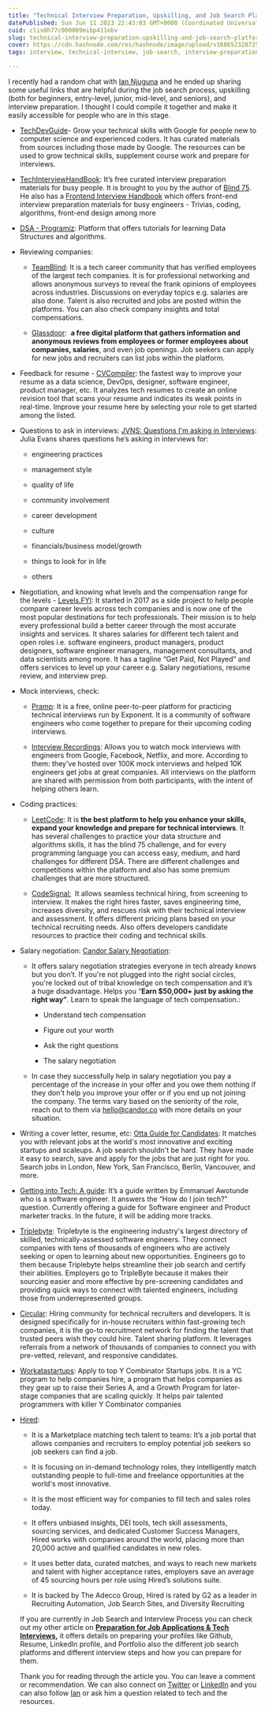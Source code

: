 ```yaml
---
title: "Technical Interview Preparation, Upskilling, and Job Search Platforms & Resources For Tech Talent"
datePublished: Sun Jun 11 2023 22:43:03 GMT+0000 (Coordinated Universal Time)
cuid: clis0h77c000009mibp411ebv
slug: technical-interview-preparation-upskilling-and-job-search-platforms-resources-for-tech-talent
cover: https://cdn.hashnode.com/res/hashnode/image/upload/v1686523287252/201c2d7a-1121-4bf7-be83-0ccd9a660e8f.png
tags: interview, technical-interview, job-search, interview-preparations

---
```


I recently had a random chat with [Ian Njuguna](https://hashnode.com/@ianonjuguna) and he ended up sharing some useful links that are helpful during the job search process, upskilling (both for beginners, entry-level, junior, mid-level, and seniors), and interview preparation. I thought I could compile it together and make it easily accessible for people who are in this stage.

* [TechDevGuide](https://t.co/Xg2LJQKnvo)\- Grow your technical skills with Google for people new to computer science and experienced coders. It has curated materials from sources including those made by Google. The resources can be used to grow technical skills, supplement course work and prepare for interviews.
    
* [TechInterviewHandBook](https://t.co/w6jS0Jsi1g): It’s free curated interview preparation materials for busy people. It is brought to you by the author of [Blind 75](https://www.teamblind.com/post/New-Year-Gift---Curated-List-of-Top-75-LeetCode-Questions-to-Save-Your-Time-OaM1orEU). He also has a [Frontend Interview Handbook](https://www.frontendinterviewhandbook.com/) which offers front-end interview preparation materials for busy engineers - Trivias, coding, algorithms, front-end design among more
    
* [DSA - Programiz](https://t.co/GWw8U5AiSa): Platform that offers tutorials for learning Data Structures and algorithms.
    
* Reviewing companies:
    
    * [TeamBlind](https://t.co/1uaJOuClUh): It is a tech career community that has verified employees of the largest tech companies. It is for professional networking and allows anonymous surveys to reveal the frank opinions of employees across industries. Discussions on everyday topics e.g. salaries are also done. Talent is also recruited and jobs are posted within the platforms. You can also check company insights and total compensations.
        
    * [Glassdoor](https://t.co/prB9ef47Du):  **a free digital platform that gathers information and anonymous reviews from employees or former employees about companies, salaries**, and even job openings. Job seekers can apply for new jobs and recruiters can list jobs within the platform.
        
* Feedback for resume - [CVCompiler](https://t.co/mCWfl8dCHA): the fastest way to improve your resume as a data science, DevOps, designer, software engineer, product manager, etc. It analyzes tech resumes to create an online revision tool that scans your resume and indicates its weak points in real-time. Improve your resume here by selecting your role to get started among the listed.
    
* Questions to ask in interviews: [JVNS: Questions I'm asking in Interviews](https://jvns.ca/blog/2013/12/30/questions-im-asking-in-interviews/): Julia Evans shares questions he’s asking in interviews for:
    
    * engineering practices
        
    * management style
        
    * quality of life
        
    * community involvement
        
    * career development
        
    * culture
        
    * financials/business model/growth
        
    * things to look for in life
        
    * others
        
* Negotiation, and knowing what levels and the compensation range for the levels - [Levels.FYI](http://Levels.FYI): It started in 2017 as a side project to help people compare career levels across tech companies and is now one of the most popular destinations for tech professionals. Their mission is to help every professional build a better career through the most accurate insights and services. It shares salaries for different tech talent and open roles i.e. software engineers, product managers, product designers, software engineer managers, management consultants, and data scientists among more. It has a tagline “Get Paid, Not Played” and offers services to level up your career e.g. Salary negotiations, resume review, and interview prep.
    
* Mock interviews, check:
    
    * [Pramp](https://t.co/2kglbkD6pi): It is a free, online peer-to-peer platform for practicing technical interviews run by Exponent. It is a community of software engineers who come together to prepare for their upcoming coding interviews.
        
    * [Interview Recordings](https://t.co/KEsS7ZTtQL): Allows you to watch mock interviews with engineers from Google, Facebook, Netflix, and more. According to them: they’ve hosted over 100K mock interviews and helped 10K engineers get jobs at great companies. All interviews on the platform are shared with permission from both participants, with the intent of helping others learn.
        
* Coding practices:
    
    * [LeetCode](https://t.co/4TgHvDfTE9): It is **the best platform to help you enhance your skills, expand your knowledge and prepare for technical interviews**. It has several challenges to practice your data structure and algorithms skills, it has the blind 75 challenge, and for every programming language you can access easy, medium, and hard challenges for different DSA. There are different challenges and competitions within the platform and also has some premium challenges that are more structured.
        
    * [CodeSignal:](https://t.co/X2AITkV6wg)  It allows seamless technical hiring, from screening to interview. It makes the right hires faster, saves engineering time, increases diversity, and rescues risk with their technical interview and assessment. It offers different pricing plans based on your technical recruiting needs. Also offers developers candidate resources to practice their coding and technical skills.
        
* Salary negotiation: [Candor Salary Negotiation](https://candor.co/guides/salary-negotiation):
    
    * It offers salary negotiation strategies everyone in tech already knows but you don’t. If you're not plugged into the right social circles, you're locked out of tribal knowledge on tech compensation and it’s a huge disadvantage. Helps you “**Earn $50,000+ just by asking the right way”**. Learn to speak the language of tech compensation.:
        
        * Understand tech compensation
            
        * Figure out your worth
            
        * Ask the right questions
            
        * The salary negotiation
            
    * In case they successfully help in salary negotiation you pay a percentage of the increase in your offer and you owe them nothing if they don't help you improve your offer or if you end up not joining the company. The terms vary based on the seniority of the role, reach out to them via [hello@candor.co](mailto:hello@candor.co) with more details on your situation.
        
* Writing a cover letter, resume, etc: [Otta Guide for Candidates](https://app.otta.com/): It matches you with relevant jobs at the world's most innovative and exciting startups and scaleups. A job search shouldn't be hard. They have made it easy to search, save and apply for the jobs that are just right for you. Search jobs in London, New York, San Francisco, Berlin, Vancouver, and more.
    
* [Getting into Tech: A guide](https://awotunde.notion.site/awotunde/Getting-into-Tech-A-Guide-359fb75a107b41b9abe3bc193b11cba7): It’s a guide written by Emmanuel Awotunde who is a software engineer. It answers the “How do I join tech?” question. Currently offering a guide for Software engineer and Product marketer tracks. In the future, it will be adding more tracks.
    
* [Triplebyte](https://triplebyte.zendesk.com/hc/en-us/sections/360009443291-Triplebyte-101-for-Companies): Triplebyte is the engineering industry's largest directory of skilled, technically-assessed software engineers. They connect companies with tens of thousands of engineers who are actively seeking or open to learning about new opportunities. Engineers go to them because Triplebyte helps streamline their job search and certify their abilities. Employers go to TripleByte because it makes their sourcing easier and more effective by pre-screening candidates and providing quick ways to connect with talented engineers, including those from underrepresented groups.
    
* [Circular](https://circular.io/): Hiring community for technical recruiters and developers. It is designed specifically for in-house recruiters within fast-growing tech companies, it is the go-to recruitment network for finding the talent that trusted peers wish they could hire. Talent sharing platform. It leverages referrals from a network of thousands of companies to connect you with pre-vetted, relevant, and responsive candidates.
    
* [Workatastartups](https://www.workatastartup.com/): Apply to top Y Combinator Startups jobs. It is a YC program to help companies hire, a program that helps companies as they gear up to raise their Series A, and a Growth Program for later-stage companies that are scaling quickly. It helps pair talented programmers with killer Y Combinator companies
    
* [Hired](https://hired.com/):
    
    * It is a Marketplace matching tech talent to teams: It’s a job portal that allows companies and recruiters to employ potential job seekers so job seekers can find a job.
        
    * It is focusing on in-demand technology roles, they intelligently match outstanding people to full-time and freelance opportunities at the world's most innovative.
        
    * It is the most efficient way for companies to fill tech and sales roles today.
        
    * It offers unbiased insights, DEI tools, tech skill assessments, sourcing services, and dedicated Customer Success Managers, Hired works with companies around the world, placing more than 20,000 active and qualified candidates in new roles.
        
    * It uses better data, curated matches, and ways to reach new markets and talent with higher acceptance rates, employers save an average of 45 sourcing hours per role using Hired’s solutions suite.
        
    * It is backed by The Adecco Group, Hired is rated by G2 as a leader in Recruiting Automation, Job Search Sites, and Diversity Recruiting
        
    
    If you are currently in Job Search and Interview Process you can check out my other article on [**Preparation for Job Applications & Tech Interviews**](https://jebitok.hashnode.dev/preparation-for-job-applications-and-tech-interviews-ckyhmslnq0apt35s14d7i6ebw)**,** it offers details on preparing your profiles like Github, Resume, LinkedIn profile, and Portfolio also the different job search platforms and different interview steps and how you can prepare for them.
    
    Thank you for reading through the article you. You can leave a comment or recommendation. We can also connect on [Twitter](https://twitter.com/SharonJebitok) or [LinkedIn](https://www.linkedin.com/in/sharon-jebitok/) and you can also follow [Ian](https://twitter.com/IanoNjuguna) or ask him a question related to tech and the resources.
    
    [  
    ](https://hashnode.com/@Jebitok)